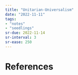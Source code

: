```yaml
---
title: "Unitarian-Universalism"
date: "2022-11-11"
tags:
- "notes"
- "seedlings"
sr-due: 2022-11-14
sr-interval: 3
sr-ease: 250
---
```




# References